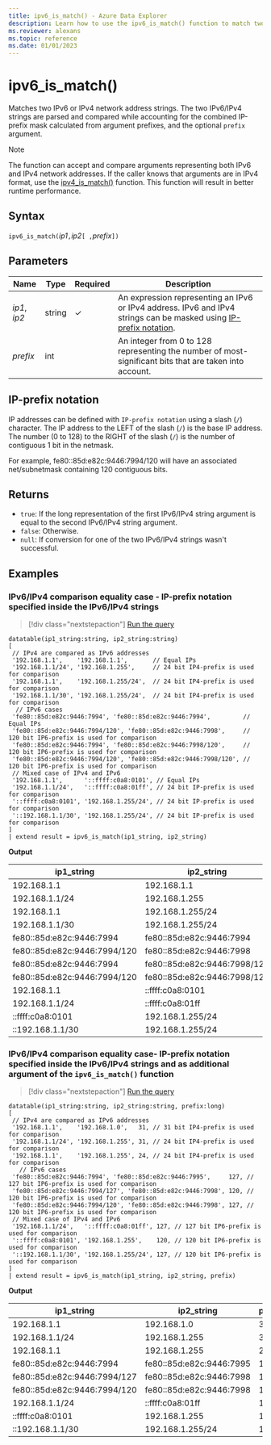 ```yaml
---
title: ipv6_is_match() - Azure Data Explorer
description: Learn how to use the ipv6_is_match() function to match two IPv6 or IPv4 network address strings.
ms.reviewer: alexans
ms.topic: reference
ms.date: 01/01/2023
---
```

# ipv6_is_match()

Matches two IPv6 or IPv4 network address strings. The two IPv6/IPv4 strings are parsed and compared while accounting for the combined IP-prefix mask calculated from argument prefixes, and the optional `prefix` argument.

> [!NOTE]
> The function can accept and compare arguments representing both IPv6 and IPv4 network addresses. If the caller knows that arguments are in IPv4 format, use the [ipv4_is_match()](./ipv4-is-matchfunction.md) function. This function will result in better runtime performance.

## Syntax

`ipv6_is_match(`*ip1*`,`*ip2*`[ ,`*prefix*`])`

## Parameters

| Name | Type | Required | Description |
|--|--|--|--|
| *ip1*, *ip2*| string | &check; | An expression representing an IPv6 or IPv4 address. IPv6 and IPv4 strings can be masked using [IP-prefix notation](#ip-prefix-notation).|
| *prefix*| int | | An integer from 0 to 128 representing the number of most-significant bits that are taken into account.|

## IP-prefix notation

IP addresses can be defined with `IP-prefix notation` using a slash (`/`) character.
The IP address to the LEFT of the slash (`/`) is the base IP address. The number (0 to 128) to the RIGHT of the slash (`/`) is the number of contiguous 1 bit in the netmask.

For example, fe80::85d:e82c:9446:7994/120 will have an associated net/subnetmask containing 120 contiguous bits.

## Returns

* `true`: If the long representation of the first IPv6/IPv4 string argument is equal to the second IPv6/IPv4 string argument.
* `false`: Otherwise.
* `null`: If conversion for one of the two IPv6/IPv4 strings wasn't successful.

## Examples

### IPv6/IPv4 comparison equality case - IP-prefix notation specified inside the IPv6/IPv4 strings

> [!div class="nextstepaction"]
> <a href="https://dataexplorer.azure.com/clusters/help/databases/Samples?query=H4sIAAAAAAAAA61UwW6DMAy98xW+dZW6QjJgIdKOO+wwafdpQilJtkgUGIGKwz5+bok2ttKyoplDJNvv2XkxlqLBb5OrK1OR1Da1KV55f6zAVPSna+k9e+D78PC0C0HUCrJyW+EpQdi9MwYhZa2sVdaDBUnomsRsTdZksQK0Yw8a0t2/tyJH/C+QT0PMGnhoFDkYgmgIG9MgKryuaqVNB8ZCa7EXXdauMWPLYqIR5OzrzOf0b4KjPudwOmVjyEQvoFYs4JxFkitGM56EYcxvk+SgypkYjCt7CuETGpxhZN+SY6K7Szypz4zemevkH6tN3c3FL6uG2Y+mw8D+naDU7nco5OH1xuYNJ45zjcazQDAekID0Vc9O/hFK6x71NVKTuoxUHZvTCzn/NPsXcL54H6C6RqGCuDzavIE73D27ODU23Yomexssp+FWWn4C162p674EAAA=" target="_blank">Run the query</a>

```kusto
datatable(ip1_string:string, ip2_string:string)
[
 // IPv4 are compared as IPv6 addresses
 '192.168.1.1',    '192.168.1.1',       // Equal IPs
 '192.168.1.1/24', '192.168.1.255',     // 24 bit IP4-prefix is used for comparison
 '192.168.1.1',    '192.168.1.255/24',  // 24 bit IP4-prefix is used for comparison
 '192.168.1.1/30', '192.168.1.255/24',  // 24 bit IP4-prefix is used for comparison
  // IPv6 cases
 'fe80::85d:e82c:9446:7994', 'fe80::85d:e82c:9446:7994',         // Equal IPs
 'fe80::85d:e82c:9446:7994/120', 'fe80::85d:e82c:9446:7998',     // 120 bit IP6-prefix is used for comparison
 'fe80::85d:e82c:9446:7994', 'fe80::85d:e82c:9446:7998/120',     // 120 bit IP6-prefix is used for comparison
 'fe80::85d:e82c:9446:7994/120', 'fe80::85d:e82c:9446:7998/120', // 120 bit IP6-prefix is used for comparison
 // Mixed case of IPv4 and IPv6
 '192.168.1.1',      '::ffff:c0a8:0101', // Equal IPs
 '192.168.1.1/24',   '::ffff:c0a8:01ff', // 24 bit IP-prefix is used for comparison
 '::ffff:c0a8:0101', '192.168.1.255/24', // 24 bit IP-prefix is used for comparison
 '::192.168.1.1/30', '192.168.1.255/24', // 24 bit IP-prefix is used for comparison
]
| extend result = ipv6_is_match(ip1_string, ip2_string)
```

**Output**

|ip1_string|ip2_string|result|
|---|---|---|
|192.168.1.1|192.168.1.1|1|
|192.168.1.1/24|192.168.1.255|1|
|192.168.1.1|192.168.1.255/24|1|
|192.168.1.1/30|192.168.1.255/24|1|
|fe80::85d:e82c:9446:7994|fe80::85d:e82c:9446:7994|1|
|fe80::85d:e82c:9446:7994/120|fe80::85d:e82c:9446:7998|1|
|fe80::85d:e82c:9446:7994|fe80::85d:e82c:9446:7998/120|1|
|fe80::85d:e82c:9446:7994/120|fe80::85d:e82c:9446:7998/120|1|
|192.168.1.1|::ffff:c0a8:0101|1|
|192.168.1.1/24|::ffff:c0a8:01ff|1|
|::ffff:c0a8:0101|192.168.1.255/24|1|
|::192.168.1.1/30|192.168.1.255/24|1|

### IPv6/IPv4 comparison equality case- IP-prefix notation specified inside the IPv6/IPv4 strings and as additional argument of the `ipv6_is_match()` function

> [!div class="nextstepaction"]
> <a href="https://dataexplorer.azure.com/clusters/help/databases/Samples?query=H4sIAAAAAAAAA61UTW+DMAy98yt86yp1kKSBgqX9gB0m7T5NVQpJF6kFRGjFYT9+5mMSXdu1TAsHS8/oPfvFTqZq+jY7/WBLvnZ1ZfMt9mEBthQ/obLSxja4K/Lt3HvzIAjg+fUoQVUa0mJfUsxAuRaMQGVZpZ3TDjyY8UT4PIp97vPZAuiMENYhS75o+ZYcNrYmBvnYq4F1cHDEa4pqELGuyE85AyGJZISIMCRg4BTyL5xndfacQk7khMGmCFJFbpCI0TFDjMMMdSxSTKSMcJUkXQtXcmFfDXCx6uQpDvrRzZ6uyQVE8otkTDku2CDH/kOO3ZRbTZWjv19sQ4nWXCjMMJB51ll+aUroThENHUyZipFxY06k7zf2lIbxSyPY3dl0ExHHdS/ZGXXfy3TD3r1P0E2tySDazsOuhifa9GO0tm69V3X6MXoKxm/A9/LPvwDOD5PYNAQAAA==" target="_blank">Run the query</a>

```kusto
datatable(ip1_string:string, ip2_string:string, prefix:long)
[
 // IPv4 are compared as IPv6 addresses 
 '192.168.1.1',    '192.168.1.0',   31, // 31 bit IP4-prefix is used for comparison
 '192.168.1.1/24', '192.168.1.255', 31, // 24 bit IP4-prefix is used for comparison
 '192.168.1.1',    '192.168.1.255', 24, // 24 bit IP4-prefix is used for comparison
   // IPv6 cases
 'fe80::85d:e82c:9446:7994', 'fe80::85d:e82c:9446:7995',     127, // 127 bit IP6-prefix is used for comparison
 'fe80::85d:e82c:9446:7994/127', 'fe80::85d:e82c:9446:7998', 120, // 120 bit IP6-prefix is used for comparison
 'fe80::85d:e82c:9446:7994/120', 'fe80::85d:e82c:9446:7998', 127, // 120 bit IP6-prefix is used for comparison
 // Mixed case of IPv4 and IPv6
 '192.168.1.1/24',   '::ffff:c0a8:01ff', 127, // 127 bit IP6-prefix is used for comparison
 '::ffff:c0a8:0101', '192.168.1.255',    120, // 120 bit IP6-prefix is used for comparison
 '::192.168.1.1/30', '192.168.1.255/24', 127, // 120 bit IP6-prefix is used for comparison
]
| extend result = ipv6_is_match(ip1_string, ip2_string, prefix)
```

**Output**

|ip1_string|ip2_string|prefix|result|
|---|---|---|---|
|192.168.1.1|192.168.1.0|31|1|
|192.168.1.1/24|192.168.1.255|31|1|
|192.168.1.1|192.168.1.255|24|1|
|fe80::85d:e82c:9446:7994|fe80::85d:e82c:9446:7995|127|1|
|fe80::85d:e82c:9446:7994/127|fe80::85d:e82c:9446:7998|120|1|
|fe80::85d:e82c:9446:7994/120|fe80::85d:e82c:9446:7998|127|1|
|192.168.1.1/24|::ffff:c0a8:01ff|127|1|
|::ffff:c0a8:0101|192.168.1.255|120|1|
|::192.168.1.1/30|192.168.1.255/24|127|1|
